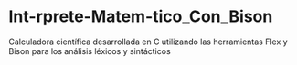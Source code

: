 # Int-rprete-Matem-tico_Con_Bison
Calculadora científica desarrollada en C utilizando las herramientas Flex y Bison para los análisis léxicos y sintácticos 
